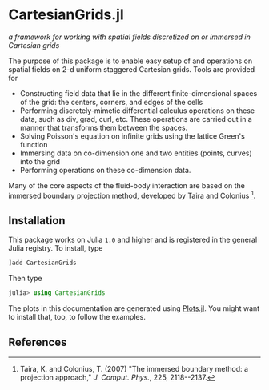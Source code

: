 # CartesianGrids.jl

*a framework for working with spatial fields discretized on or immersed in Cartesian grids*

The purpose of this package is to enable easy setup of and operations on spatial fields on 2-d uniform staggered Cartesian grids. Tools are provided for
*  Constructing field data that lie in the different finite-dimensional spaces of the grid: the centers, corners, and edges of the cells
*  Performing discretely-mimetic differential calculus operations on these data, such as div, grad, curl, etc. These operations are carried out in a manner that transforms them between the spaces.
*  Solving Poisson's equation on infinite grids using the lattice Green's function
*  Immersing data on co-dimension one and two entities (points, curves) into the grid
*  Performing operations on these co-dimension data.

Many of the core aspects of the fluid-body interaction are based on the immersed boundary projection method, developed by Taira and Colonius [^1].

## Installation

This package works on Julia `1.0` and higher and is registered in the general Julia registry. To install, type
```julia
]add CartesianGrids
```

Then type
```julia
julia> using CartesianGrids
```

The plots in this documentation are generated using [Plots.jl](http://docs.juliaplots.org/latest/).
You might want to install that, too, to follow the examples.

## References

[^1]: Taira, K. and Colonius, T. (2007) "The immersed boundary method: a projection approach," *J. Comput. Phys.*, 225, 2118--2137.
